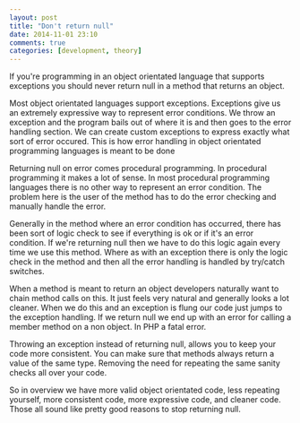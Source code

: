 ```yaml
---
layout: post
title: "Don't return null"
date: 2014-11-01 23:10
comments: true
categories: [development, theory]
---
```

If you're programming in an object orientated language that supports exceptions you should never return null in a method that returns an object.

<!-- more -->

Most object orientated languages support exceptions. Exceptions give us an extremely expressive way to represent error conditions. We throw an exception and the program bails out of where it is and then goes to the error handling section. We can create custom exceptions to express exactly what sort of error occured. This is how error handling in object orientated programming languages is meant to be done

Returning null on error comes procedural programming. In procedural programming it makes a lot of sense. In most procedural programming languages there is no other way to represent an error condition. The problem here is the user of the method has to do the error checking and manually handle the error.

Generally in the method where an error condition has occurred, there has been sort of logic check to see if everything is ok or if it's an error condition. If we're returning null then we have to do this logic again every time we use this method. Where as with an exception there is only the logic check in the method and then all the error handling is handled by try/catch switches.

When a method is meant to return an object developers naturally want to chain method calls on this. It just feels very natural and generally looks a lot cleaner. When we do this and an exception is flung our code just jumps to the exception handling. If we return null we end up with an error for calling a member method on a non object. In PHP a fatal error.

Throwing an exception instead of returning null, allows you to keep your code more consistent. You can make sure that methods always return a value of the same type. Removing the need for repeating the same sanity checks all over your code.

So in overview we have more valid object orientated code, less repeating yourself, more consistent code, more expressive code, and cleaner code. Those all sound like pretty good reasons to stop returning null.
